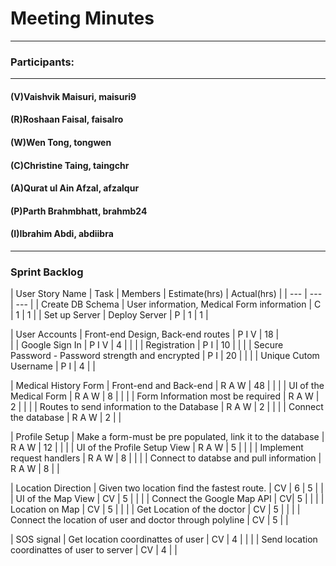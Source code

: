 # Meeting Minutes
---

### Participants:
***
#### (V)Vaishvik Maisuri, maisuri9
#### (R)Roshaan Faisal, faisalro
#### (W)Wen Tong, tongwen
#### (C)Christine Taing, taingchr
#### (A)Qurat ul Ain Afzal, afzalqur
#### (P)Parth Brahmbhatt, brahmb24 
#### (I)Ibrahim Abdi, abdiibra
***

### Sprint Backlog 


| User Story Name | Task | Members | Estimate(hrs) | Actual(hrs) |
| --- | --- | --- |
| Create DB Schema  | User information, Medical Form information  | C | 1 | 1 |
| Set up Server | Deploy Server | P | 1 | 1 |

| User Accounts | Front-end Design, Back-end routes | P I V | 18 |  
| | Google Sign In  | P I V | 4 |  |
| | Registration  | P I | 10 |  |
| | Secure Password - Password strength and encrypted  | P I | 20 |  |
| | Unique Cutom Username | P I | 4 |  |

| Medical History Form | Front-end and Back-end | R A W | 48 |  |
| | UI of the Medical Form | R A W  | 8 |  |
| | Form Information most be required | R A W  | 2 |  |
| | Routes to send information to the Database | R A W  | 2 |  |
| | Connect the database | R A W  | 2 |  |

| Profile Setup | Make a form-must be pre populated, link it to the database | R A W | 12 |  |
| | UI of the Profile Setup View | R A W  | 5 |  |
| | Implement request handlers | R A W  | 8 |  |
| | Connect to databse and pull information | R A W  | 8 |  |

| Location Direction | Given two location find the fastest route. | CV | 6 | 5 |
| | UI of the Map View | CV  | 5 |  |
| | Connect the Google Map API  | CV| 5 |  |
| | Location on Map | CV  | 5 |  |
| | Get Location of the doctor  | CV | 5 |  |
| | Connect the location of user and doctor through polyline | CV | 5 |  |

| SOS  signal  | Get location coordinattes of user  | CV | 4 |  |
| | Send location coordinattes of user to server | CV | 4 |  |

